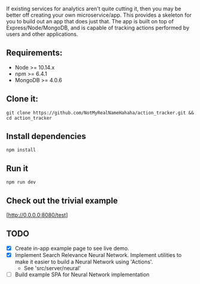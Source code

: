 If existing services for analytics aren't quite cutting it, then you may be better off creating your own microservice/app.  This provides a skeleton for you to build out an app that does just that.  The app is built on top of Express/Node/MongoDB, and is capable of tracking actions performed by users and other applications.

## Requirements:
- Node >= 10.14.x
- npm >= 6.4.1
- MongoDB >= 4.0.6

## Clone it:
`git clone https://github.com/NotMyRealNameHahaha/action_tracker.git && cd action_tracker`

## Install dependencies
`npm install`

## Run it
`npm run dev`

## Check out the trivial example
[http://0.0.0.0:8080/test]


## TODO
- [x] Create in-app example page to see live demo.
- [x] Implement Search Relevance Neural Network.  Implement utilities to make it easier to build a Neural Network using 'Actions'.
    - See 'src/server/neural'
- [ ] Build example SPA for Neural Network implementation